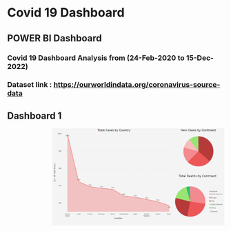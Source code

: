 # Covid 19 Dashboard 

## POWER BI Dashboard

### Covid 19 Dashboard Analysis from (24-Feb-2020 to 15-Dec-2022)

### Dataset link : https://ourworldindata.org/coronavirus-source-data



## Dashboard 1 
 <img align="right" alt="coding" width="400" src="https://github.com/Abdul-Jaweed/Covid-19-Power-Bi-Dashboard/blob/main/Dashboard-1.PNG">